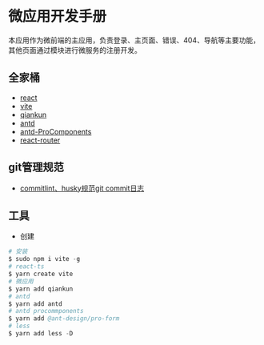 # 微应用开发手册

本应用作为微前端的主应用，负责登录、主页面、错误、404、导航等主要功能，其他页面通过模块进行微服务的注册开发。

## 全家桶

- [react](https://zh-hans.reactjs.org/)
- [vite](https://vitejs.cn/guide/#scaffolding-your-first-vite-project)
- [qiankun](https://qiankun.umijs.org/zh/guide/tutorial)
- [antd](https://ant.design/docs/react/use-in-typescript-cn)
- [antd-ProComponents](https://procomponents.ant.design/docs/getting-started)
- [react-router](https://github.com/remix-run/react-router/blob/main/docs/getting-started/installation.md)

## git管理规范

- [commitlint、husky规范git commit日志](https://www.jianshu.com/p/1c456c28a1d8)

## 工具

- 创建

```s
# 安装
$ sudo npm i vite -g
# react-ts
$ yarn create vite
# 微应用 
$ yarn add qiankun
# antd
$ yarn add antd
# antd procommponents
$ yarn add @ant-design/pro-form
# less
$ yarn add less -D
```
